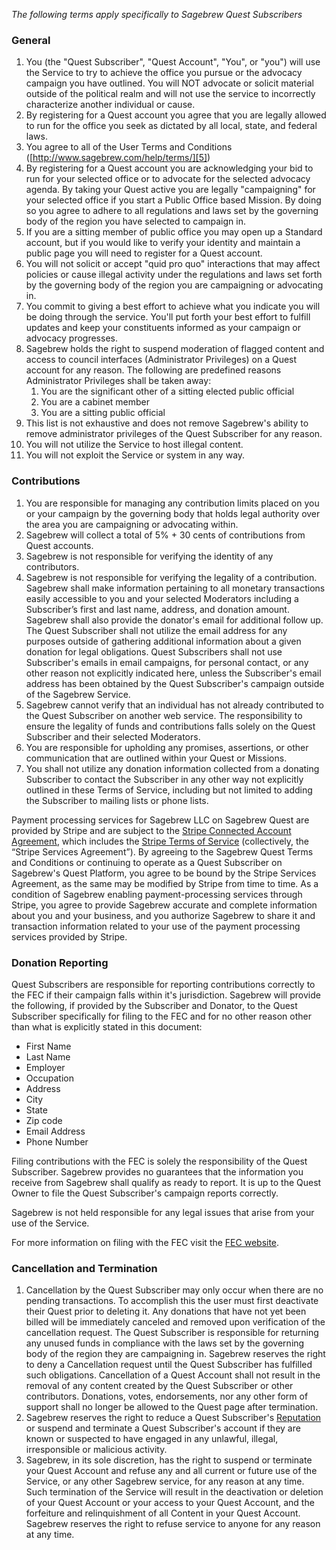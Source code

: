 *The following terms apply specifically to Sagebrew Quest Subscribers*

### General ###
1.  You (the "Quest Subscriber", "Quest Account", "You", or "you") will use 
    the Service to try to achieve the office you pursue or the advocacy
    campaign you have outlined.  You will NOT advocate 
    or solicit material outside of the political realm and will not use the 
    service to incorrectly characterize another individual or cause. 
2.  By registering for a Quest account you agree that you are legally allowed 
    to run for the office you seek as dictated by all local, state, and federal laws. 
3.  You agree to all of the User Terms and Conditions 
    ([http://www.sagebrew.com/help/terms/][5])
4.  By registering for a Quest account you are acknowledging your bid to run 
    for your selected office or to advocate for the selected advocacy agenda.
     By taking your Quest active you are legally 
    "campaigning" for your selected office if you start a Public Office based 
    Mission. By doing so you agree to adhere to 
    all regulations and laws set by the governing body of the region you have 
    selected to campaign in.
5.  If you are a sitting member of public office you may open up a Standard 
    account, but if you would like to verify your identity and maintain a public 
    page you will need to register for a Quest account.
6.  You will not solicit or accept "quid pro quo" interactions that may affect 
    policies or cause illegal activity under the regulations and laws set forth 
    by the governing body of the region you are campaigning or advocating in.
7.  You commit to giving a best effort to achieve what you indicate you will be 
    doing through the service. You'll put forth your best effort to fulfill 
    updates and keep your constituents informed as your campaign or advocacy progresses.
8.  Sagebrew holds the right to suspend moderation of flagged content and access 
    to council interfaces (Administrator Privileges) on a Quest account for any 
    reason. The following are predefined reasons Administrator Privileges shall 
    be taken away: 
    1.  You are the significant other of a sitting elected public official
    2.  You are a cabinet member
    3.  You are a sitting public official
9.  This list is not exhaustive and does not remove Sagebrew's ability to 
    remove administrator privileges of the Quest Subscriber for any reason.
10.	You will not utilize the Service to host illegal content.
11.	You will not exploit the Service or system in any way.



### Contributions ###
1.  You are responsible for managing any contribution limits placed on you 
    or your campaign by the governing body that holds legal authority over the area 
    you are campaigning or advocating within. 
2.  Sagebrew will collect a total of 5% + 30 cents of contributions from
    Quest accounts.
3.  Sagebrew is not responsible for verifying the identity of any contributors.
4.  Sagebrew is not responsible for verifying the legality of a contribution. 
    Sagebrew shall make information pertaining to all monetary transactions 
    easily accessible to you and your selected Moderators including a Subscriber’s 
    first and last name, address, and donation amount. Sagebrew shall also provide 
    the donator's email for additional follow up. The Quest Subscriber shall 
    not utilize the email address for any purposes outside of gathering 
    additional information about a given donation for legal obligations. Quest 
    Subscribers shall not use Subscriber's emails in email campaigns, for 
    personal contact, or any other reason not explicitly indicated here, unless 
    the Subscriber's email address has been obtained by the Quest Subscriber's 
    campaign outside of the Sagebrew Service.
5.  Sagebrew cannot verify that an individual has not already contributed to 
    the Quest Subscriber on another web service. The responsibility to ensure the 
    legality of funds and contributions falls solely on the Quest Subscriber and 
    their selected Moderators. 
6.  You are responsible for upholding any promises, assertions, or other communication
    that are outlined within your Quest or Missions.
7.  You shall not utilize any donation information collected from a donating 
    Subscriber to contact the Subscriber in any other way not explicitly outlined
    in these Terms of Service, including but not limited to adding the Subscriber 
    to mailing lists or phone lists. 
 
Payment processing services for Sagebrew LLC on Sagebrew Quest are provided by 
Stripe and are subject to the [Stripe Connected Account Agreement][1], which 
includes the [Stripe Terms of Service][2] (collectively, the “Stripe Services Agreement”). 
By agreeing to the Sagebrew Quest Terms and Conditions or continuing to operate as a 
Quest Subscriber on Sagebrew's Quest Platform, you agree to be bound by the
Stripe Services Agreement, as the same may be modified by Stripe from time to 
time. As a condition of Sagebrew enabling payment-processing services through 
Stripe, you agree to provide Sagebrew accurate and complete information about 
you and your business, and you authorize Sagebrew to share it and transaction 
information related to your use of the payment processing services provided 
by Stripe.


### Donation Reporting ###
Quest Subscribers are responsible for reporting contributions correctly to the 
FEC if their campaign falls within it's jurisdiction. 
Sagebrew will provide the following, if provided by the Subscriber and 
Donator, to the Quest Subscriber specifically for filing to the FEC and for 
no other reason other than what is explicitly stated in this document:

*  First Name
*  Last Name
*  Employer
*  Occupation
*  Address
*  City
*  State
*  Zip code
*  Email Address
*  Phone Number

Filing contributions with the FEC is solely the responsibility of the Quest 
Subscriber. Sagebrew provides no guarantees that the information you receive 
from Sagebrew shall qualify as ready to report. It is up to the Quest 
Owner to file the Quest Subscriber's campaign 
reports correctly.

Sagebrew is not held responsible for any legal issues that arise from your use 
of the Service.

For more information on filing with the FEC visit the [FEC website][3].


### Cancellation and Termination ###
1.  Cancellation by the Quest Subscriber may only occur when there are no 
    pending transactions. To accomplish this the user must first deactivate their 
    Quest prior to deleting it. 
    Any donations 
    that have not yet been billed will be immediately canceled and removed 
    upon verification of the cancellation request. The Quest Subscriber is 
    responsible for returning any unused funds in compliance with the laws set
    by the governing body of the region they are campaigning in. Sagebrew reserves the right to 
    deny a Cancellation request until the Quest Subscriber has fulfilled such 
    obligations. Cancellation of a Quest Account shall not result in the removal 
    of any content created by the Quest Subscriber or other contributors. 
    Donations, votes, endorsements, nor any other form of support 
    shall no longer be allowed to the Quest page 
    after termination.
2.  Sagebrew reserves the right to reduce a Quest Subscriber's [Reputation][4] 
    or suspend and terminate a Quest Subscriber's account if they are known or 
    suspected to have engaged in any unlawful, illegal, irresponsible or malicious 
    activity.
3.  Sagebrew, in its sole discretion, has the right to suspend or terminate 
    your Quest Account and refuse any and all current or future use of the Service, 
    or any other Sagebrew service, for any reason at any time. Such termination of 
    the Service will result in the deactivation or deletion of your Quest Account 
    or your access to your Quest Account, and the forfeiture and relinquishment of 
    all Content in your Quest Account. Sagebrew reserves the right to refuse service 
    to anyone for any reason at any time.


[1]: https://stripe.com/connect/account-terms
[2]: https://stripe.com/us/terms
[3]: http://www.fec.gov/info/forms.shtml
[4]: /help/reputation/
[5]: /help/terms/